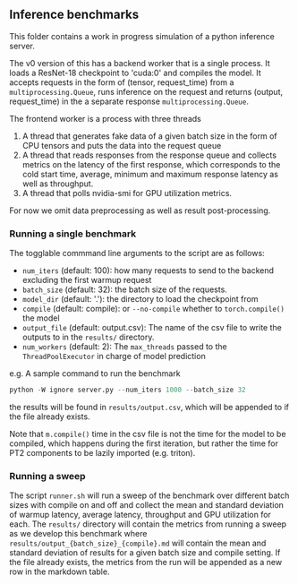 ## Inference benchmarks

This folder contains a work in progress simulation of a python inference server.

The v0 version of this has a backend worker that is a single process. It loads a
ResNet-18 checkpoint to 'cuda:0' and compiles the model. It accepts requests in
the form of (tensor, request_time) from a `multiprocessing.Queue`, runs
inference on the request and returns (output, request_time) in the a separate
response `multiprocessing.Queue`.

The frontend worker is a process with three threads
1. A thread that generates fake data of a given batch size in the form of CPU
   tensors and puts the data into the request queue
2. A thread that reads responses from the response queue and collects metrics on
   the latency of the first response, which corresponds to the cold start time,
   average, minimum and maximum response latency as well as throughput.
3. A thread that polls nvidia-smi for GPU utilization metrics.

For now we omit data preprocessing as well as result post-processing.

### Running a single benchmark

The togglable commmand line arguments to the script are as follows:
  - `num_iters` (default: 100): how many requests to send to the backend
    excluding the first warmup request
  - `batch_size` (default: 32): the batch size of the requests.
  - `model_dir` (default: '.'): the directory to load the checkpoint from
  - `compile` (default: compile): or `--no-compile` whether to `torch.compile()`
    the model
  - `output_file` (default: output.csv): The name of the csv file to write the outputs to in the `results/` directory.
  - `num_workers` (default: 2): The `max_threads` passed to the `ThreadPoolExecutor` in charge of model prediction

e.g. A sample command to run the benchmark

```py
python -W ignore server.py --num_iters 1000 --batch_size 32
```

the results will be found in `results/output.csv`, which will be appended to if the file already exists.

Note that `m.compile()` time in the csv file is not the time for the model to be compiled,
which happens during the first iteration, but rather the time for PT2 components
to be lazily imported (e.g. triton).

### Running a sweep

The script `runner.sh` will run a sweep of the benchmark over different batch
sizes with compile on and off and collect the mean and standard deviation of warmup latency,
average latency, throughput and GPU utilization for each. The `results/` directory will contain the metrics
from running a sweep as we develop this benchmark where `results/output_{batch_size}_{compile}.md`
will contain the mean and standard deviation of results for a given batch size and compile setting.
If the file already exists, the metrics from the run will be appended as a new row in the markdown table.
